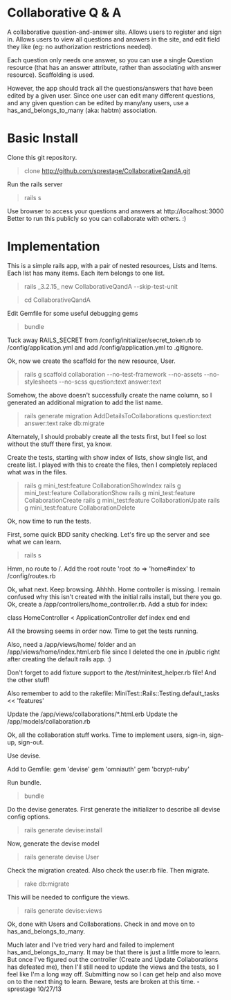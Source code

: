 Collaborative Q & A
=======

A collaborative question-and-answer site. Allows users to register and sign in. Allows users to view all questions and answers in the site, and edit field they like (eg: no authorization restrictions needed).

Each question only needs one answer, so you can use a single Question resource (that has an answer attribute, rather than associating with answer resource). Scaffolding is used.

However, the app should track all the questions/answers that have been edited by a given user. Since one user can edit many different questions, and any given question can be edited by many/any users, use a has_and_belongs_to_many (aka: habtm) association.

Basic Install
=======
Clone this git repository.
  > clone http://github.com/sprestage/CollaborativeQandA.git

Run the rails server
  > rails s

Use browser to access your questions and answers at http://localhost:3000  Better to run this publicly so you can collaborate with others.  :)

Implementation
=======
This is a simple rails app, with a pair of nested resources, Lists and Items.  Each list has many items.  Each item belongs to one list.

  > rails \_3.2.15\_ new CollaborativeQandA --skip-test-unit

  > cd CollaborativeQandA

Edit Gemfile for some useful debugging gems

  > bundle

Tuck away RAILS_SECRET from /config/initializer/secret_token.rb to /config/application.yml and add /config/application.yml to .gitignore.

Ok, now we create the scaffold for the new resource, User.

  > rails g scaffold collaboration --no-test-framework --no-assets --no-stylesheets --no-scss question:text answer:text

Somehow, the above doesn't successfully create the name column, so I generated an additional migration to add the list name.

  > rails generate migration AddDetailsToCollaborations question:text answer:text
  > rake db:migrate

Alternately, I should probably create all the tests first, but I feel so lost without the stuff there first, ya know.

Create the tests, starting with show index of lists, show single list, and create list.  I played with this to create the files,
then I completely replaced what was in the files.
  > rails g mini_test:feature CollaborationShowIndex
  > rails g mini_test:feature CollaborationShow
  > rails g mini_test:feature CollaborationCreate
  > rails g mini_test:feature CollaborationUpate
  > rails g mini_test:feature CollaborationDelete

Ok, now time to run the tests.

First, some quick BDD sanity checking.  Let's fire up the server and see what we can learn.

  > rails s

Hmm, no route to /.  Add the root route 'root :to => 'home#index' to /config/routes.rb

Ok, what next.  Keep browsing.  Ahhhh.  Home controller is missing.  I remain confused why this isn't created with the initial rails install, but there you go.  Ok, create a /app/controllers/home_controller.rb.  Add a stub for index:

  class HomeController < ApplicationController
    def index
    end
  end

All the browsing seems in order now.  Time to get the tests running.

Also, need a /app/views/home/ folder and an /app/views/home/index.html.erb file since I deleted the one in /public right after creating the default rails app.  :)

Don't forget to add fixture support to the /test/minitest_helper.rb file!  And the other stuff!

Also remember to add to the rakefile: MiniTest::Rails::Testing.default_tasks << 'features'

Update the /app/views/collaborations/*.html.erb
Update the /app/models/collaboration.rb

Ok, all the collaboration stuff works.  Time to implement users, sign-in, sign-up, sign-out.

Use devise.

Add to Gemfile:
  gem 'devise'
  gem 'omniauth'
  gem 'bcrypt-ruby'

Run bundle.
  > bundle

Do the devise generates.  First generate the initializer to describe all devise config options.

  > rails generate devise:install

Now, generate the devise model
  > rails generate devise User

Check the migration created.  Also check the user.rb file.  Then migrate.
  > rake db:migrate

This will be needed to configure the views.
  > rails generate devise:views

Ok, done with Users and Collaborations.  Check in and move on to has_and_belongs_to_many.

Much later and I've tried very hard and failed to implement has_and_belongs_to_many.  It may be that there is just a little more to learn.  But once I've figured out the controller (Create and Update Collaborations has defeated me), then I'll still need to update the views and the tests, so I feel like I'm a long way off.  Submitting now so I can get help and also move on to the next thing to learn.  Beware, tests are broken at this time.  -sprestage 10/27/13
